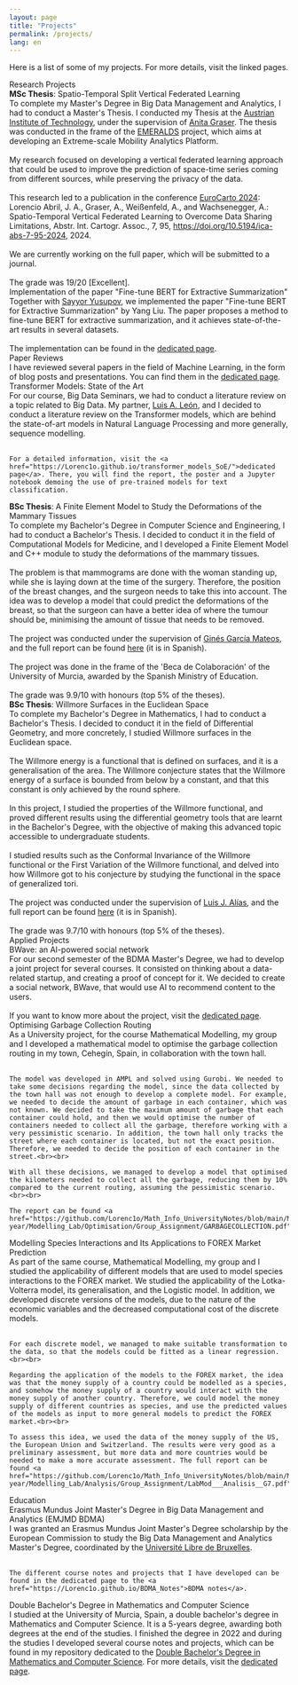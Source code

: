 ```yaml
---
layout: page
title: "Projects"
permalink: /projects/
lang: en
---
```

Here is a list of some of my projects. For more details, visit the linked pages.

<div class="category-title">Research Projects</div>

<div class="project-title" onclick="toggleProject('FEM')">
    <b>MSc Thesis</b>: Spatio-Temporal Split Vertical Federated Learning
</div>
<div id="FEM" class="project-content">
    To complete my Master's Degree in Big Data Management and Analytics, I had to conduct a Master's Thesis. I conducted my Thesis at the <a href="https://www.ait.ac.at/">Austrian Institute of Technology</a>, under the supervision of <a href="https://publications.ait.ac.at/en/persons/anita.graser">Anita Graser</a>. The thesis was conducted in the frame of the <a href="https://emeralds-horizon.eu/">EMERALDS</a> project, which aims at developing an Extreme-scale Mobility Analytics Platform. <br><br>
    My research focused on developing a vertical federated learning approach that could be used to improve the prediction of space-time series coming from different sources, while preserving the privacy of the data. <br><br>
    This research led to a publication in the conference <a href="https://eurocarto2024.org/welcome/">EuroCarto 2024</a>: Lorencio Abril, J. A., Graser, A., Weißenfeld, A., and Wachsenegger, A.: Spatio-Temporal Vertical Federated Learning to Overcome Data Sharing Limitations, Abstr. Int. Cartogr. Assoc., 7, 95, <a href="https://doi.org/10.5194/ica-abs-7-95-2024">https://doi.org/10.5194/ica-abs-7-95-2024</a>, 2024.
    <br><br>
    We are currently working on the full paper, which will be submitted to a journal.
    <br><br>
    The grade was 19/20 [Excellent].
</div>

<div class="project-title" onclick="toggleProject('text-summarization')">
    Implementation of the paper "Fine-tune BERT for Extractive Summarization"
</div>
<div id="text-summarization" class="project-content">
    Together with <a href="https://github.com/SYusupov">Sayyor Yusupov</a>, we implemented the paper "Fine-tune BERT for Extractive Summarization" by Yang Liu. The paper proposes a method to fine-tune BERT for extractive summarization, and it achieves state-of-the-art results in several datasets. <br><br>
    The implementation can be found in the <a href="https://lorenc1o.github.io/NLP_Paper_Summarizer/">dedicated page</a>.
</div>

<div class="project-title" onclick="toggleProject('paper-reviews')">
    Paper Reviews
</div>
<div id="paper-reviews" class="project-content">
    I have reviewed several papers in the field of Machine Learning, in the form of blog posts and presentations. You can find them in the <a href="/paper_reviews">dedicated page</a>.
</div>

<div class="project-title" onclick="toggleProject('transformers-content')">
    Transformer Models: State of the Art
</div>
<div id="transformers-content" class="project-content">
    For our course, Big Data Seminars, we had to conduct a literature review on a topic related to Big Data. My partner, <a href="https://github.com/Action52">Luis A. León</a>, and I decided to conduct a literature review on the Transformer models, which are behind the state-of-art models in Natural Language Processing and more generally, sequence modelling. <br><br>

    For a detailed information, visit the <a href="https://Lorenc1o.github.io/transformer_models_SoE/">dedicated page</a>. There, you will find the report, the poster and a Jupyter notebook demoing the use of pre-trained models for text classification.
</div>

<div class="project-title" onclick="toggleProject('FEM')">
    <b>BSc Thesis</b>: A Finite Element Model to Study the Deformations of the Mammary Tissues
</div>
<div id="FEM" class="project-content">
    To complete my Bachelor's Degree in Computer Science and Engineering, I had to conduct a Bachelor's Thesis. I decided to conduct it in the field of Computational Models for Medicine, and I developed a Finite Element Model and C++ module to study the deformations of the mammary tissues. <br><br>
    The problem is that mammograms are done with the woman standing up, while she is laying down at the time of the surgery. Therefore, the position of the breast changes, and the surgeon needs to take this into account. The idea was to develop a model that could predict the deformations of the breast, so that the surgeon can have a better idea of where the tumour should be, minimising the amount of tissue that needs to be removed. <br><br>
    The project was conducted under the supervision of <a href="https://dis.um.es/~ginesgm/">Ginés García Mateos</a>, and the full report can be found <a href="https://lorenc1o.github.io/Math_Info_UniversityNotes/comp_sci/tfg/TFG_FEM.pdf">here</a> (it is in Spanish).<br><br>
    The project was done in the frame of the 'Beca de Colaboración' of the University of Murcia, awarded by the Spanish Ministry of Education.<br><br>
    The grade was 9.9/10 with honours (top 5% of the theses).
</div>

<div class="project-title" onclick="toggleProject('Willmore')">
   <b>BSc Thesis</b>: Willmore Surfaces in the Euclidean Space
</div>
<div id="Willmore" class="project-content">
    To complete my Bachelor's Degree in Mathematics, I had to conduct a Bachelor's Thesis. I decided to conduct it in the field of Differential Geometry, and more concretely, I studied Willmore surfaces in the Euclidean space. <br><br>
    The Willmore energy is a functional that is defined on surfaces, and it is a generalisation of the area. The Willmore conjecture states that the Willmore energy of a surface is bounded from below by a constant, and that this constant is only achieved by the round sphere. <br><br>
    In this project, I studied the properties of the Willmore functional, and proved different results using the differential geometry tools that are learnt in the Bachelor's Degree, with the objective of making this advanced topic accessible to undergraduate students. <br><br>
    I studied results such as the Conformal Invariance of the Willmore functional or the First Variation of the Willmore functional, and delved into how Willmore got to his conjecture by studying the functional in the space of generalized tori. <br><br>
    The project was conducted under the supervision of <a href="https://webs.um.es/ljalias/miwiki/doku.php">Luis J. Alías</a>, and the full report can be found <a href="https://lorenc1o.github.io/Math_Info_UniversityNotes/mathematics/tfg/TFG_WillmoreSurfaces.pdf">here</a> (it is in Spanish).<br><br>
    The grade was 9.7/10 with honours (top 5% of the theses).
</div>

<div class="category-title">Applied Projects</div>

<div class="project-title" onclick="toggleProject('AI-social-network')">
    BWave: an AI-powered social network
</div>
<div id="AI-social-network" class="project-content">
    For our second semester of the BDMA Master's Degree, we had to develop a joint project for several courses.
    It consisted on thinking about a data-related startup, and creating a proof of concept for it. We decided to create a social network, BWave, that would use AI to recommend content to the users. <br><br>
    If you want to know more about the project, visit the <a href="https://aliabusaleh.github.io/bdma-upc-bdm-bwave/index.html">dedicated page</a>.
</div>

<div class="project-title" onclick="toggleProject('garbage-content')">
    Optimising Garbage Collection Routing
</div>
<div id="garbage-content" class="project-content">
    As a University project, for the course Mathematical Modelling, my group and I developed a mathematical model to optimise the garbage collection routing in my town, Cehegín, Spain, in collaboration with the town hall.<br><br>

    The model was developed in AMPL and solved using Gurobi. We needed to take some decisions regarding the model, since the data collected by the town hall was not enough to develop a complete model. For example, we needed to decide the amount of garbage in each container, which was not known. We decided to take the maximum amount of garbage that each container could hold, and then we would optimise the number of containers needed to collect all the garbage, therefore working with a very pessimistic scenario. In addition, the town hall only tracks the street where each container is located, but not the exact position. Therefore, we needed to decide the position of each container in the street.<br><br>

    With all these decisions, we managed to develop a model that optimised the kilometers needed to collect all the garbage, reducing them by 10% compared to the current routing, assuming the pessimistic scenario.<br><br>

    The report can be found <a href="https://github.com/Lorenc1o/Math_Info_UniversityNotes/blob/main/Mathematics/5th-year/Modelling_Lab/Optimisation/Group_Assignment/GARBAGECOLLECTION.pdf">here</a>.
</div>

<div class="project-title" onclick="toggleProject('forex-content')">
    Modelling Species Interactions and Its Applications to FOREX Market Prediction
</div>
<div id="forex-content" class="project-content">
    As part of the same course, Mathematical Modelling, my group and I studied the applicability of different models that are used to model species interactions to the FOREX market. We studied the applicability of the Lotka-Volterra model, its generalisation, and the Logistic model. In addition, we developed discrete versions of the models, due to the nature of the economic variables and the decreased computational cost of the discrete models.<br><br>

    For each discrete model, we managed to make suitable transformation to the data, so that the models could be fitted as a linear regression. <br><br>

    Regarding the application of the models to the FOREX market, the idea was that the money supply of a country could be modelled as a species, and somehow the money supply of a country would interact with the money supply of another country. Therefore, we could model the money supply of different countries as species, and use the predicted values of the models as input to more general models to predict the FOREX market.<br><br>

    To assess this idea, we used the data of the money supply of the US, the European Union and Switzerland. The results were very good as a preliminary assessment, but more data and more countries would be needed to make a more accurate assessment. The full report can be found <a href="https://github.com/Lorenc1o/Math_Info_UniversityNotes/blob/main/Mathematics/5th-year/Modelling_Lab/Analysis/Group_Assignment/LabMod___Analisis__G7.pdf">here</a>.
</div>

<div class="category-title">Education</div>
<div class="project-title" onclick="toggleProject('bdma-content')">
    Erasmus Mundus Joint Master's Degree in Big Data Management and Analytics (EMJMD BDMA)
</div>
<div id="bdma-content" class="project-content">
    I was granted an Erasmus Mundus Joint Master's Degree scholarship by the European Commission to study the Big Data Management and Analytics Master's Degree, coordinated by the <a href="https://www.ulb.be/">Université Libre de Bruxelles</a>. <br><br>

    The different course notes and projects that I have developed can be found in the dedicated page to the <a href="https://Lorenc1o.github.io/BDMA_Notes">BDMA notes</a>.
</div>
<div class="project-title" onclick="toggleProject('mathcs-content')">
    Double Bachelor's Degree in Mathematics and Computer Science
</div>
<div id="mathcs-content" class="project-content">
    I studied at the University of Murcia, Spain, a double bachelor's degree in Mathematics and Computer Science. It is a 5-years degree, awarding both degrees at the end of the studies. I finished the degree in 2022 and during the studies I developed several course notes and projects, which can be found in my repository dedicated to the <a href="https://github.com/Lorenc1o/Math_Info_UniversityNotes">Double Bachelor's Degree in Mathematics and Computer Science</a>. For more details, visit the <a href="https://lorenc1o.github.io/Math_Info_UniversityNotes/index.html">dedicated page</a>.
</div>
